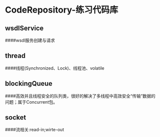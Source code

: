 # CodeRepository-练习代码库

## wsdlService
####wsdl服务创建与请求

## thread
####线程(Synchronized、Lock)、线程池、volatile

## blockingQueue
####高效并且线程安全的队列类，很好的解决了多线程中高效安全“传输”数据的问题；属于Concurrent包。

## socket
####流相关:read-in;wirte-out
